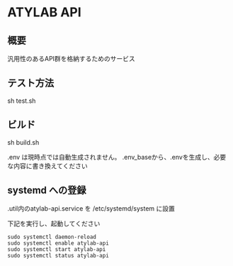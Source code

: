 # ATYLAB API

## 概要

汎用性のあるAPI群を格納するためのサービス

## テスト方法

sh test.sh

## ビルド

sh build.sh

.env は現時点では自動生成されません。
.env_baseから、.envを生成し、必要な内容に書き換えてください

## systemd への登録

.util内のatylab-api.service を /etc/systemd/system に設置

下記を実行し、起動してください

```
sudo systemctl daemon-reload
sudo systemctl enable atylab-api
sudo systemctl start atylab-api
sudo systemctl status atylab-api
```
